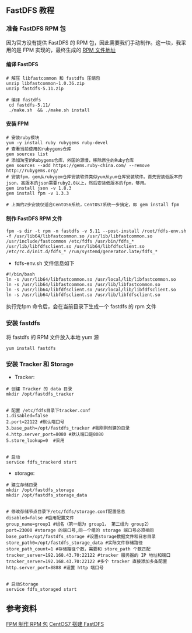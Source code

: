 ## FastDFS 教程

### 准备 FastDFS RPM 包
因为官方没有提供 FastDFS 的 RPM 包，因此需要我们手动制作。这一块，我采用的是 FPM 实现的，最终生成的 [RPM 文件地址](https://github.com/RainPoetry/ambari-servers/tree/master/doc/FastDFS/rpm)

#### 编译 FastDFS
```
# 解压 libfastcommon 和 fastdfs 压缩包
unzip libfastcommon-1.0.36.zip
unzip fastdfs-5.11.zip

# 编译 fastdfs
 cd fastdfs-5.11/
 ./make.sh  && ./make.sh install
```

#### 安装 FPM 
```
# 安装ruby模块
yum -y install ruby rubygems ruby-devel
# 查看当前使用的rubygems仓库
gem sources list
# 添加淘宝的Rubygems仓库，外国的源慢，移除原生的Ruby仓库
gem sources --add https://gems.ruby-china.com/ --remove http://rubygems.org/
# 安装fpm，gem从rubygem仓库安装软件类似yum从yum仓库安装软件。首先安装低版本的json，高版本的json需要ruby2.0以上，然后安装低版本的fpm，够用。
gem install json -v 1.8.3
gem install fpm -v 1.3.3

# 上面的2步安装仅适合CentOS6系统，CentOS7系统一步搞定，即 gem install fpm
```

#### 制作 FastDFS RPM 文件
```
fpm -s dir -t rpm -n fastdfs -v 5.11 --post-install /root/fdfs-env.sh -f /usr/lib64/libfastcommon.so /usr/lib/libfastcommon.so /usr/include/fastcommon /etc/fdfs /usr/bin/fdfs_* /usr/lib/libfdfsclient.so /usr/lib64/libfdfsclient.so /etc/rc.d/init.d/fdfs_* /run/systemd/generator.late/fdfs_*
```
- fdfs-env.sh 文件信息如下
```
#!/bin/bash
ln -s /usr/lib64/libfastcommon.so /usr/local/lib/libfastcommon.so
ln -s /usr/lib64/libfastcommon.so /usr/lib/libfastcommon.so
ln -s /usr/lib64/libfdfsclient.so /usr/local/lib/libfdfsclient.so
ln -s /usr/lib64/libfdfsclient.so /usr/lib/libfdfsclient.so
```
执行完fpm 命令后，会在当前目录下生成一个 fastdfs 的 rpm 文件

### 安装 fastdfs
将 fastdfs 的 RPM 文件放入本地 yum 源
```
yum install fastdfs
```

### 安装 Tracker 和 Storage
- Tracker:
```
# 创建 Tracker 的 data 目录
mkdir /opt/fastdfs_tracker


# 配置 /etc/fdfs目录下tracker.conf
1.disabled=false 
2.port=22122 #默认端口号 
3.base_path=/opt/fastdfs_tracker #我刚刚创建的目录 
4.http.server_port=8080 #默认端口是8080
5.store_lookup=0  #采用


# 启动
service fdfs_trackerd start
```
- storage:
```
# 建立存储目录
mkdir /opt/fastdfs_storage
mkdir /opt/fastdfs_storage_data


# 修改存储节点目录下/etc/fdfs/storage.conf配置信息
disabled=false #启用配置文件  
group_name=group1 #组名（第一组为 group1， 第二组为 group2）  
port=23000 #storage 的端口号,同一个组的 storage 端口号必须相同  
base_path=/opt/fastdfs_storage #设置storage数据文件和日志目录 
store_path0=/opt/fastdfs_storage_data #实际文件存储路径  
store_path_count=1 #存储路径个数，需要和 store_path 个数匹配  
tracker_server=192.168.43.70:22122 #tracker 服务器的 IP 地址和端口  
tracker_server=192.168.43.70:22122 #多个 tracker 直接添加多条配置  
http.server_port=8888 #设置 http 端口号


# 启动Storage
service fdfs_storaged start
```

## 参考资料
[ FPM 制作 RPM 包](https://www.zyops.com/autodeploy-rpm/)
[CentOS7 搭建 FastDFS ](https://yongliangzhang.github.io/blogs/2018/02/01/CentOS_7.2%E6%90%AD%E5%BB%BAFastDFS_%E5%88%86%E5%B8%83%E5%BC%8F%E6%96%87%E4%BB%B6%E7%B3%BB%E7%BB%9F%EF%BC%8C%E5%AE%9E%E7%8E%B0%E9%AB%98%E5%8F%AF%E7%94%A8%E9%9B%86%E7%BE%A4/#2-%E5%AE%89%E8%A3%85Tracker%E5%B9%B6%E5%AE%9E%E7%8E%B0%E8%8A%82%E7%82%B9%E4%BF%A1%E6%81%AF%E9%85%8D%E7%BD%AE)